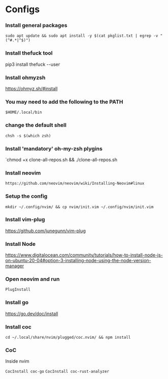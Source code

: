 # Configs

### Install general packages 
`sudo apt update && sudo apt install -y $(cat pkglist.txt | egrep -v "(^#.*|^$)")`

### Install thefuck tool
pip3 install thefuck --user

### Install ohmyzsh
https://ohmyz.sh/#install

### You may need to add the following to the PATH
`$HOME/.local/bin`

### change the default shell
`chsh -s $(which zsh)`

### Install 'mandatory' oh-my-zsh plygins
`chmod +x clone-all-repos.sh && ./clone-all-repos.sh

### Install neovim
`https://github.com/neovim/neovim/wiki/Installing-Neovim#linux`

### Setup the config
`mkdir ~/.config/nvim/ && cp nvim/init.vim ~/.config/nvim/init.vim`

### Install vim-plug
https://github.com/junegunn/vim-plug

### Install Node
https://www.digitalocean.com/community/tutorials/how-to-install-node-js-on-ubuntu-20-04#option-3-installing-node-using-the-node-version-manager

### Open neovim and run 
`PlugInstall`

### Install go
https://go.dev/doc/install

### Install coc
`cd ~/.local/share/nvim/plugged/coc.nvim/ && npm install`

### CoC
Inside nvim

`CocInstall coc-go`
`CocInstall coc-rust-analyzer`
